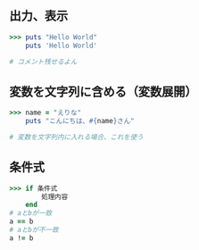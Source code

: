 ## 出力、表示
```ruby
>>> puts "Hello World"
    puts 'Hello World'

# コメント残せるよん
```
  
## 変数を文字列に含める（変数展開）
```ruby
>>> name = "えりな"
    puts "こんにちは、#{name}さん"

# 変数を文字列内に入れる場合、これを使う
```

## 条件式
```ruby
>>> if 条件式
        処理内容
    end
# aとbが一致
a == b
# aとbが不一致
a != b